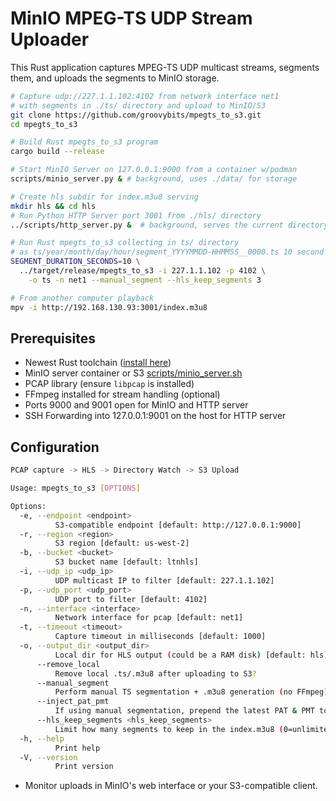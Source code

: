 # MinIO MPEG-TS UDP Stream Uploader

This Rust application captures MPEG-TS UDP multicast streams, segments them, and uploads the segments to MinIO storage.

```bash
# Capture udp://227.1.1.102:4102 from network interface net1 
# with segments in ./ts/ directory and upload to MinIO/S3
git clone https://github.com/groovybits/mpegts_to_s3.git
cd mpegts_to_s3

# Build Rust mpegts_to_s3 program
cargo build --release

# Start MinIO Server on 127.0.0.1:9000 from a container w/podman
scripts/minio_server.py & # background, uses ./data/ for storage

# Create hls subdir for index.m3u8 serving
mkdir hls && cd hls 
# Run Python HTTP Server port 3001 from ./hls/ directory
../scripts/http_server.py &  # background, serves the current directory

# Run Rust mpegts_to_s3 collecting in ts/ directory
# as ts/year/month/day/hour/segment_YYYYMMDD-HHMMSS__0000.ts 10 second segments
SEGMENT_DURATION_SECONDS=10 \
  ../target/release/mpegts_to_s3 -i 227.1.1.102 -p 4102 \
    -o ts -n net1 --manual_segment --hls_keep_segments 3

# From another computer playback
mpv -i http://192.168.130.93:3001/index.m3u8 
```

## Prerequisites

- Newest Rust toolchain ([install here](https://rustup.rs/))
- MinIO server container or S3 [scripts/minio_server.sh](scripts/minio_server.sh)
- PCAP library (ensure `libpcap` is installed)
- FFmpeg installed for stream handling (optional)
- Ports 9000 and 9001 open for MinIO and HTTP server
- SSH Forwarding into 127.0.0.1:9001 on the host for HTTP server

## Configuration

```bash
PCAP capture -> HLS -> Directory Watch -> S3 Upload

Usage: mpegts_to_s3 [OPTIONS]

Options:
  -e, --endpoint <endpoint>
          S3-compatible endpoint [default: http://127.0.0.1:9000]
  -r, --region <region>
          S3 region [default: us-west-2]
  -b, --bucket <bucket>
          S3 bucket name [default: ltnhls]
  -i, --udp_ip <udp_ip>
          UDP multicast IP to filter [default: 227.1.1.102]
  -p, --udp_port <udp_port>
          UDP port to filter [default: 4102]
  -n, --interface <interface>
          Network interface for pcap [default: net1]
  -t, --timeout <timeout>
          Capture timeout in milliseconds [default: 1000]
  -o, --output_dir <output_dir>
          Local dir for HLS output (could be a RAM disk) [default: hls]
      --remove_local
          Remove local .ts/.m3u8 after uploading to S3?
      --manual_segment
          Perform manual TS segmentation + .m3u8 generation (no FFmpeg).
      --inject_pat_pmt
          If using manual segmentation, prepend the latest PAT & PMT to each segment.
      --hls_keep_segments <hls_keep_segments>
          Limit how many segments to keep in the index.m3u8 (0=unlimited). Also removes old .ts from disk. [default: 0]
  -h, --help
          Print help
  -V, --version
          Print version
```

- Monitor uploads in MinIO's web interface or your S3-compatible client.

